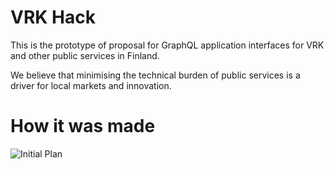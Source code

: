 # VRK Hack
This is the prototype of proposal for GraphQL application interfaces for VRK and other public services in Finland.

We believe that minimising the technical burden of public services is a driver for local markets and innovation.


# How it was made

![Initial Plan](initial_plan.jpg)
